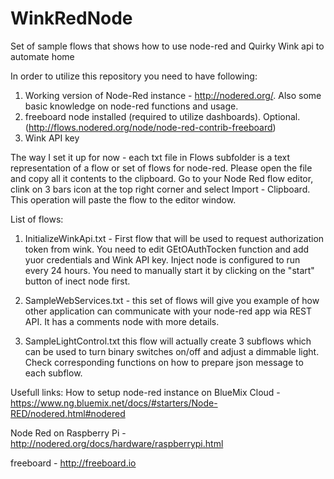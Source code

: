 # WinkRedNode
Set of sample flows that shows how to use node-red and Quirky Wink api to automate home

In order to utilize this repository you need to have following:

 1. Working version of Node-Red instance - http://nodered.org/. Also some basic knowledge on node-red functions and usage.
 2. freeboard node installed (required to utilize dashboards). Optional. (http://flows.nodered.org/node/node-red-contrib-freeboard)
 3. Wink API key

The way I set it up for now - each txt file in Flows subfolder is a text representation of a flow or set of flows for node-red. 
Please open the file and copy all it contents to the clipboard. Go to your Node Red flow editor, clink on 3 bars icon at the top right corner and select Import - Clipboard. This operation will paste the flow to the editor window. 

List of flows:

1. InitializeWinkApi.txt - First flow that will be used to request authorization token from wink. You need to edit GEtOAuthTocken function and add yuor credentials and Wink API key. Inject node is configured to run every 24 hours. You need to manually start it by clicking on the "start" button of inect node first.

2. SampleWebServices.txt - this set of flows will give you example of how other application can communicate with your node-red app wia REST API. It has a comments node with more details.

3. SampleLightControl.txt this flow will actually create 3 subflows which can be used to turn binary switches on/off and adjust a dimmable light. Check corresponding functions on how to prepare json message to each subflow.


Usefull links:
 How to setup node-red instance on BlueMix Cloud - https://www.ng.bluemix.net/docs/#starters/Node-RED/nodered.html#nodered
 
 Node Red on Raspberry Pi - http://nodered.org/docs/hardware/raspberrypi.html
 
 freeboard - http://freeboard.io
 
